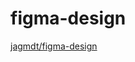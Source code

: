 # figma-design
[jagmdt/figma-design](https://www.figma.com/design/7VaD0MgeysusWhSZLxs8NO/Dev-UI-Chalenge---Web-Developer?node-id=1%3A231&t=0lC6VPUm9ehJDxBo-1)
